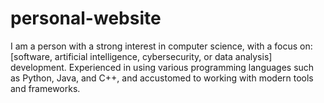 # personal-website
I am a person with a strong interest in computer science, with a focus on: [software, artificial intelligence, cybersecurity, or data analysis] development. Experienced in using various programming languages ​such as Python, Java, and C++, and accustomed to working with modern tools and frameworks.
